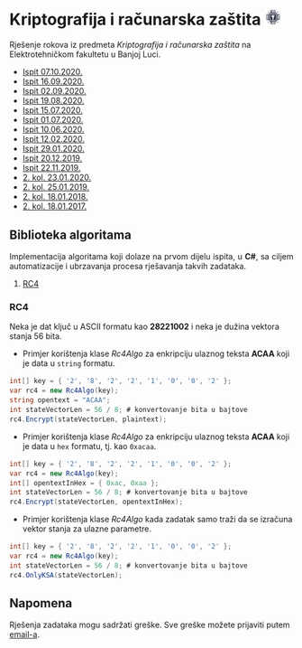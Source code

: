 # Kriptografija i računarska zaštita <img width="30px" src="https://raw.githubusercontent.com/AleksaMCode/kriptografija-i-racunarska-zastita/main/crypto.png" />
Rješenje rokova iz predmeta *Kriptografija i računarska zaštita* na Elektrotehničkom fakultetu u Banjoj Luci.

* [Ispit 07.10.2020.](https://github.com/AleksaMCode/kriptografija-i-racunarska-zastita/tree/main/ispit_20201007)
* [Ispit 16.09.2020.](https://github.com/AleksaMCode/kriptografija-i-racunarska-zastita/tree/main/ispit_20200916)
* [Ispit 02.09.2020.](https://github.com/AleksaMCode/kriptografija-i-racunarska-zastita/tree/main/ispit_20200902)
* [Ispit 19.08.2020.](https://github.com/AleksaMCode/kriptografija-i-racunarska-zastita/tree/main/ispit_20200819)
* [Ispit 15.07.2020.](https://github.com/AleksaMCode/kriptografija-i-racunarska-zastita/tree/main/ispit_20200715)
* [Ispit 01.07.2020.](https://github.com/AleksaMCode/kriptografija-i-racunarska-zastita/tree/main/ispit_20200701)
* [Ispit 10.06.2020.](https://github.com/AleksaMCode/kriptografija-i-racunarska-zastita/tree/main/ispit_20200610)
* [Ispit 12.02.2020.](https://github.com/AleksaMCode/kriptografija-i-racunarska-zastita/tree/main/ispit_20200212)
* [Ispit 29.01.2020.](https://github.com/AleksaMCode/kriptografija-i-racunarska-zastita/tree/main/ispit_20200129)
* [Ispit 20.12.2019.](https://github.com/AleksaMCode/kriptografija-i-racunarska-zastita/tree/main/ispit_20191220)
* [Ispit 22.11.2019.](https://github.com/AleksaMCode/kriptografija-i-racunarska-zastita/tree/main/ispit_20191122)
* [2. kol. 23.01.2020.](https://github.com/AleksaMCode/kriptografija-i-racunarska-zastita/tree/main/kolokvijum_20200123)
* [2. kol. 25.01.2019.](https://github.com/AleksaMCode/kriptografija-i-racunarska-zastita/tree/main/kolokvijum_20190125)
* [2. kol. 18.01.2018.](https://github.com/AleksaMCode/kriptografija-i-racunarska-zastita/tree/main/kolokvijum_20180118)
* [2. kol. 18.01.2017.](https://github.com/AleksaMCode/kriptografija-i-racunarska-zastita/tree/main/kolokvijum_20170118)

## Biblioteka algoritama
<p align="justify">Implementacija algoritama koji dolaze na prvom dijelu ispita, u <b>C#</b>, sa ciljem automatizacije i ubrzavanja procesa rješavanja takvih zadataka.</p>
<ol>
    <li><a href="./Biblioteka/RC4/Rc4Algo.cs">RC4</a></li>
</ol>

### RC4
Neka je dat ključ u ASCII formatu kao <b>28221002</b> i neka je dužina vektora stanja 56 bita.

- Primjer korištenja klase <i>Rc4Algo</i> za enkripciju ulaznog teksta <b>ACAA</b> koji je data u `string` formatu.
```C#
int[] key = { '2', '8', '2', '2', '1', '0', '0', '2' };
var rc4 = new Rc4Algo(key);
string opentext = "ACAA";
int stateVectorLen = 56 / 8; # konvertovanje bita u bajtove
rc4.Encrypt(stateVectorLen, plaintext);
```
- Primjer korištenja klase <i>Rc4Algo</i> za enkripciju ulaznog teksta <b>ACAA</b> koji je data u `hex` formatu, tj. kao `0xacaa`.
```C#
int[] key = { '2', '8', '2', '2', '1', '0', '0', '2' };
var rc4 = new Rc4Algo(key);
int[] opentextInHex = { 0xac, 0xaa };
int stateVectorLen = 56 / 8; # konvertovanje bita u bajtove
rc4.Encrypt(stateVectorLen, opentextInHex);
```
- Primjer korištenja klase <i>Rc4Algo</i> kada zadatak samo traži da se izračuna vektor stanja za ulazne parametre.
```C#
int[] key = { '2', '8', '2', '2', '1', '0', '0', '2' };
var rc4 = new Rc4Algo(key);
int stateVectorLen = 56 / 8; # konvertovanje bita u bajtove
rc4.OnlyKSA(stateVectorLen);
```

## Napomena
Rješenja zadataka mogu sadržati greške. Sve greške možete prijaviti putem [email-a](mailto:aleksamcode@gmail.com?subject=[GitHub-Kriptografija-rjesenja-ispita-greska]).